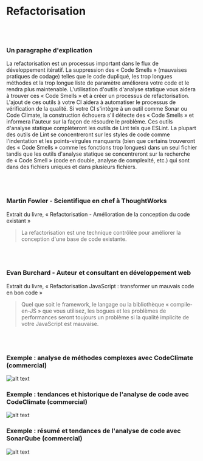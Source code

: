 # Refactorisation

<br/><br/>

### Un paragraphe d'explication

La refactorisation est un processus important dans le flux de développement itératif. La suppression des « Code Smells » (mauvaises pratiques de codage) telles que le code dupliqué, les trop longues méthodes et la trop longue liste de paramètre améliorera votre code et le rendra plus maintenable. L'utilisation d'outils d'analyse statique vous aidera à trouver ces « Code Smells » et à créer un processus de refactorisation. L'ajout de ces outils à votre CI aidera à automatiser le processus de vérification de la qualité. Si votre CI s'intègre à un outil comme Sonar ou Code Climate, la construction échouera s'il détecte des « Code Smells » et informera l'auteur sur la façon de résoudre le problème. Ces outils d'analyse statique complèteront les outils de Lint tels que ESLint. La plupart des outils de Lint se concentreront sur les styles de code comme l'indentation et les points-virgules manquants (bien que certains trouveront des « Code Smells » comme les fonctions trop longues) dans un seul fichier tandis que les outils d'analyse statique se concentreront sur la recherche de « Code Smell » (code en double, analyse de complexité, etc.) qui sont dans des fichiers uniques et dans plusieurs fichiers.

<br/><br/>


### Martin Fowler - Scientifique en chef à ThoughtWorks

 Extrait du livre, « Refactorisation - Amélioration de la conception du code existant »

 > La refactorisation est une technique contrôlée pour améliorer la conception d'une base de code existante.

<br/><br/>

### Evan Burchard - Auteur et consultant en développement web

 Extrait du livre, « Refactorisation JavaScript : transformer un mauvais code en bon code »

> Quel que soit le framework,
le langage ou la bibliothèque « compile-en-JS » que vous utilisez, les bogues et les problèmes de performances
seront toujours un problème si la qualité implicite de votre JavaScript est mauvaise.

<br/><br/>

 ### Exemple : analyse de méthodes complexes avec CodeClimate (commercial)

![alt text](https://github.com/i0natan/nodebestpractices/blob/master/assets/images/codeanalysis-climate-complex-methods.PNG "Analyse de méthodes complexes")

### Exemple : tendances et historique de l'analyse de code avec CodeClimate (commercial)

![alt text](https://github.com/i0natan/nodebestpractices/blob/master/assets/images/codeanalysis-climate-history.PNG "Historique d'analyse de code")

### Exemple : résumé et tendances de l'analyse de code avec SonarQube (commercial)

![alt text](https://github.com/i0natan/nodebestpractices/blob/master/assets/images/codeanalysis-sonarqube-dashboard.PNG "Historique d'analyse de code")


<br/><br/>
